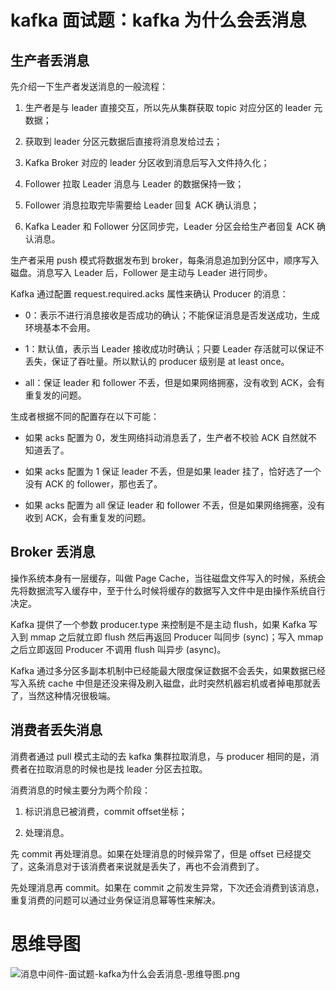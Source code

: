 # kafka 面试题：kafka 为什么会丢消息

## 生产者丢消息

先介绍一下生产者发送消息的一般流程：

1. 生产者是与 leader 直接交互，所以先从集群获取 topic 对应分区的 leader 元数据；

2. 获取到 leader 分区元数据后直接将消息发给过去；

3. Kafka Broker 对应的 leader 分区收到消息后写入文件持久化；

4. Follower 拉取 Leader 消息与 Leader 的数据保持一致；

5. Follower 消息拉取完毕需要给 Leader 回复 ACK 确认消息；

6. Kafka Leader 和 Follower 分区同步完，Leader 分区会给生产者回复 ACK 确认消息。

生产者采用 push 模式将数据发布到 broker，每条消息追加到分区中，顺序写入磁盘。消息写入 Leader 后，Follower 是主动与 Leader 进行同步。

Kafka 通过配置 request.required.acks 属性来确认 Producer 的消息：

- 0：表示不进行消息接收是否成功的确认；不能保证消息是否发送成功，生成环境基本不会用。

- 1：默认值，表示当 Leader 接收成功时确认；只要 Leader 存活就可以保证不丢失，保证了吞吐量。所以默认的 producer 级别是 at least once。

- all：保证 leader 和 follower 不丢，但是如果网络拥塞，没有收到 ACK，会有重复发的问题。

生成者根据不同的配置存在以下可能：

- 如果 acks 配置为 0，发生网络抖动消息丢了，生产者不校验 ACK 自然就不知道丢了。

- 如果 acks 配置为 1 保证 leader 不丢，但是如果 leader 挂了，恰好选了一个没有 ACK 的 follower，那也丢了。

- 如果 acks 配置为 all 保证 leader 和 follower 不丢，但是如果网络拥塞，没有收到 ACK，会有重复发的问题。

## Broker 丢消息

操作系统本身有一层缓存，叫做 Page Cache，当往磁盘文件写入的时候，系统会先将数据流写入缓存中，至于什么时候将缓存的数据写入文件中是由操作系统自行决定。

Kafka 提供了一个参数 producer.type 来控制是不是主动 flush，如果 Kafka 写入到 mmap 之后就立即 flush 然后再返回 Producer 叫同步 (sync)；写入 mmap 之后立即返回 Producer 不调用 flush 叫异步 (async)。

Kafka 通过多分区多副本机制中已经能最大限度保证数据不会丢失，如果数据已经写入系统 cache 中但是还没来得及刷入磁盘，此时突然机器宕机或者掉电那就丢了，当然这种情况很极端。

## 消费者丢失消息

消费者通过 pull 模式主动的去 kafka 集群拉取消息，与 producer 相同的是，消费者在拉取消息的时候也是找 leader 分区去拉取。

消费消息的时候主要分为两个阶段：

1. 标识消息已被消费，commit offset坐标；

2. 处理消息。

先 commit 再处理消息。如果在处理消息的时候异常了，但是 offset 已经提交了，这条消息对于该消费者来说就是丢失了，再也不会消费到了。

先处理消息再 commit。如果在 commit 之前发生异常，下次还会消费到该消息，重复消费的问题可以通过业务保证消息幂等性来解决。

# 思维导图

![消息中间件-面试题-kafka为什么会丢消息-思维导图.png](https://cnymw.github.io/GolangStudy/docs/img/消息中间件-面试题-kafka为什么会丢消息-思维导图.png)
